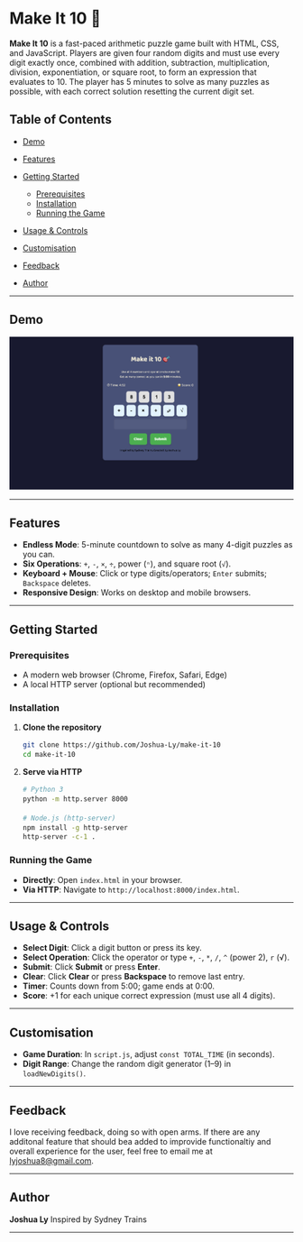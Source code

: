 # Make It 10 🎯

**Make It 10** is a fast-paced arithmetic puzzle game built with HTML, CSS, and JavaScript. Players are given four random digits and must use every digit exactly once, combined with addition, subtraction, multiplication, division, exponentiation, or square root, to form an expression that evaluates to 10. The player has 5 minutes to solve as many puzzles as possible, with each correct solution resetting the current digit set.

## Table of Contents

* [Demo](#demo)
* [Features](#features)
* [Getting Started](#getting-started)

  * [Prerequisites](#prerequisites)
  * [Installation](#installation)
  * [Running the Game](#running-the-game)
* [Usage & Controls](#usage--controls)
* [Customisation](#customisation)
* [Feedback](#Feedback)
* [Author](#author)

---

## Demo

![Make It 10 Screenshot](./images/make_it_10.png)

---

## Features

* **Endless Mode**: 5-minute countdown to solve as many 4-digit puzzles as you can.
* **Six Operations**: `+`, `-`, `×`, `÷`, power (`ⁿ`), and square root (`√`).
* **Keyboard + Mouse**: Click or type digits/operators; `Enter` submits; `Backspace` deletes.
* **Responsive Design**: Works on desktop and mobile browsers.

---

## Getting Started

### Prerequisites

* A modern web browser (Chrome, Firefox, Safari, Edge)
* A local HTTP server (optional but recommended)

### Installation

1. **Clone the repository**

   ```bash
   git clone https://github.com/Joshua-Ly/make-it-10
   cd make-it-10
   ```

2. **Serve via HTTP**

   ```bash
   # Python 3
   python -m http.server 8000

   # Node.js (http-server)
   npm install -g http-server
   http-server -c-1 .
   ```

### Running the Game

* **Directly**: Open `index.html` in your browser.
* **Via HTTP**: Navigate to `http://localhost:8000/index.html`.

---

## Usage & Controls

* **Select Digit**: Click a digit button or press its key.
* **Select Operation**: Click the operator or type `+`, `-`, `*`, `/`, `^` (power 2), `r` (√).
* **Submit**: Click **Submit** or press **Enter**.
* **Clear**: Click **Clear** or press **Backspace** to remove last entry.
* **Timer**: Counts down from 5:00; game ends at 0:00.
* **Score**: +1 for each unique correct expression (must use all 4 digits).

---

## Customisation

* **Game Duration**: In `script.js`, adjust `const TOTAL_TIME` (in seconds).
* **Digit Range**: Change the random digit generator (1–9) in `loadNewDigits()`.

---

## Feedback

I love receiving feedback, doing so with open arms. If there are any additonal feature that should bea added to improvide functionaltiy and overall experience for the user, feel free to email me at lyjoshua8@gmail.com.

---

## Author

**Joshua Ly**
Inspired by Sydney Trains

---
